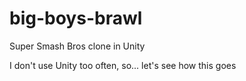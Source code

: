 # big-boys-brawl
Super Smash Bros clone in Unity

I don't use Unity too often, so... let's see how this goes
